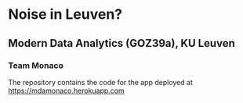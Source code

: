 # Noise in Leuven?

## Modern Data Analytics (GOZ39a), KU Leuven

### Team Monaco

The repository contains the code for the app deployed at https://mdamonaco.herokuapp.com 
